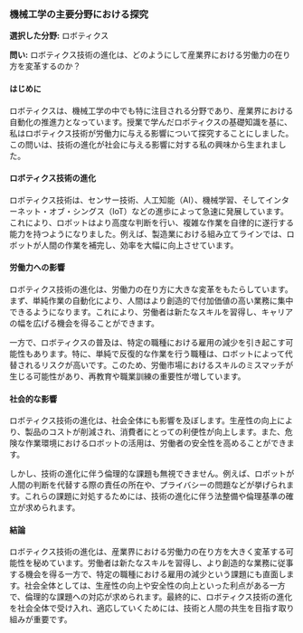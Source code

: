 ### 機械工学の主要分野における探究

**選択した分野:** ロボティクス

**問い:** ロボティクス技術の進化は、どのようにして産業界における労働力の在り方を変革するのか？

#### はじめに

ロボティクスは、機械工学の中でも特に注目される分野であり、産業界における自動化の推進力となっています。授業で学んだロボティクスの基礎知識を基に、私はロボティクス技術が労働力に与える影響について探究することにしました。この問いは、技術の進化が社会に与える影響に対する私の興味から生まれました。

#### ロボティクス技術の進化

ロボティクス技術は、センサー技術、人工知能（AI）、機械学習、そしてインターネット・オブ・シングス（IoT）などの進歩によって急速に発展しています。これにより、ロボットはより高度な判断を行い、複雑な作業を自律的に遂行する能力を持つようになりました。例えば、製造業における組み立てラインでは、ロボットが人間の作業を補完し、効率を大幅に向上させています。

#### 労働力への影響

ロボティクス技術の進化は、労働力の在り方に大きな変革をもたらしています。まず、単純作業の自動化により、人間はより創造的で付加価値の高い業務に集中できるようになります。これにより、労働者は新たなスキルを習得し、キャリアの幅を広げる機会を得ることができます。

一方で、ロボティクスの普及は、特定の職種における雇用の減少を引き起こす可能性もあります。特に、単純で反復的な作業を行う職種は、ロボットによって代替されるリスクが高いです。このため、労働市場におけるスキルのミスマッチが生じる可能性があり、再教育や職業訓練の重要性が増しています。

#### 社会的な影響

ロボティクス技術の進化は、社会全体にも影響を及ぼします。生産性の向上により、製品のコストが削減され、消費者にとっての利便性が向上します。また、危険な作業環境におけるロボットの活用は、労働者の安全性を高めることができます。

しかし、技術の進化に伴う倫理的な課題も無視できません。例えば、ロボットが人間の判断を代替する際の責任の所在や、プライバシーの問題などが挙げられます。これらの課題に対処するためには、技術の進化に伴う法整備や倫理基準の確立が求められます。

#### 結論

ロボティクス技術の進化は、産業界における労働力の在り方を大きく変革する可能性を秘めています。労働者は新たなスキルを習得し、より創造的な業務に従事する機会を得る一方で、特定の職種における雇用の減少という課題にも直面します。社会全体としては、生産性の向上や安全性の向上といった利点がある一方で、倫理的な課題への対応が求められます。最終的に、ロボティクス技術の進化を社会全体で受け入れ、適応していくためには、技術と人間の共生を目指す取り組みが重要です。